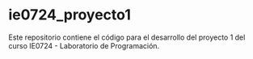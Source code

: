 # ie0724_proyecto1
Este repositorio contiene el código para el desarrollo del proyecto 1 del curso IE0724 - Laboratorio de Programación.
